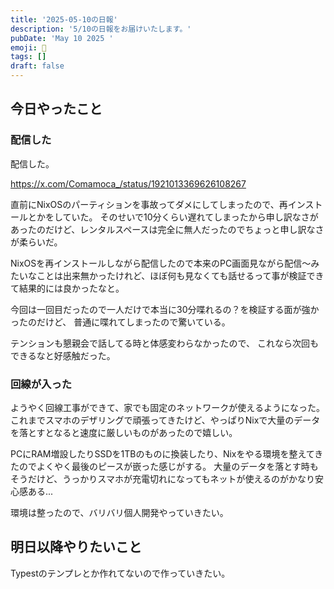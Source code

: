 ```yaml
---
title: '2025-05-10の日報'
description: '5/10の日報をお届けいたします。'
pubDate: 'May 10 2025 '
emoji: 🦊
tags: []
draft: false
---
```


## 今日やったこと

### 配信した

配信した。

https://x.com/Comamoca_/status/1921013369626108267

直前にNixOSのパーティションを事故ってダメにしてしまったので、再インストールとかをしていた。
そのせいで10分くらい遅れてしまったから申し訳なさがあったのだけど、レンタルスペースは完全に無人だったのでちょっと申し訳なさが柔らいだ。

NixOSを再インストールしながら配信したので本来のPC画面見ながら配信〜みたいなことは出来無かったけれど、ほぼ何も見なくても話せるって事が検証できて結果的には良かったなと。

今回は一回目だったので一人だけで本当に30分喋れるの？を検証する面が強かったのだけど、
普通に喋れてしまったので驚いている。

テンションも懇親会で話してる時と体感変わらなかったので、
これなら次回もできるなと好感触だった。

### 回線が入った
ようやく回線工事ができて、家でも固定のネットワークが使えるようになった。
これまでスマホのデザリングで頑張ってきたけど、やっぱりNixで大量のデータを落とすとなると速度に厳しいものがあったので嬉しい。

PCにRAM増設したりSSDを1TBのものに換装したり、Nixをやる環境を整えてきたのでよくやく最後のピースが嵌った感じがする。
大量のデータを落とす時もそうだけど、うっかりスマホが充電切れになってもネットが使えるのがかなり安心感ある...

環境は整ったので、バリバリ個人開発やっていきたい。

## 明日以降やりたいこと
Typestのテンプレとか作れてないので作っていきたい。

